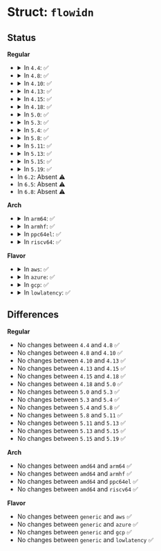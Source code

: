 # Struct: <code>flowidn</code>

## Status
<b>Regular</b>
<ul>
<li>
<details>
<summary>In <code>4.4</code>: ✅</summary>

```c
struct flowidn {
    struct flowi_common __fl_common;
    __le16 daddr;
    __le16 saddr;
    union flowi_uli uli;
};
```
</details>
</li>
<li>
<details>
<summary>In <code>4.8</code>: ✅</summary>

```c
struct flowidn {
    struct flowi_common __fl_common;
    __le16 daddr;
    __le16 saddr;
    union flowi_uli uli;
};
```
</details>
</li>
<li>
<details>
<summary>In <code>4.10</code>: ✅</summary>

```c
struct flowidn {
    struct flowi_common __fl_common;
    __le16 daddr;
    __le16 saddr;
    union flowi_uli uli;
};
```
</details>
</li>
<li>
<details>
<summary>In <code>4.13</code>: ✅</summary>

```c
struct flowidn {
    struct flowi_common __fl_common;
    __le16 daddr;
    __le16 saddr;
    union flowi_uli uli;
};
```
</details>
</li>
<li>
<details>
<summary>In <code>4.15</code>: ✅</summary>

```c
struct flowidn {
    struct flowi_common __fl_common;
    __le16 daddr;
    __le16 saddr;
    union flowi_uli uli;
};
```
</details>
</li>
<li>
<details>
<summary>In <code>4.18</code>: ✅</summary>

```c
struct flowidn {
    struct flowi_common __fl_common;
    __le16 daddr;
    __le16 saddr;
    union flowi_uli uli;
};
```
</details>
</li>
<li>
<details>
<summary>In <code>5.0</code>: ✅</summary>

```c
struct flowidn {
    struct flowi_common __fl_common;
    __le16 daddr;
    __le16 saddr;
    union flowi_uli uli;
};
```
</details>
</li>
<li>
<details>
<summary>In <code>5.3</code>: ✅</summary>

```c
struct flowidn {
    struct flowi_common __fl_common;
    __le16 daddr;
    __le16 saddr;
    union flowi_uli uli;
};
```
</details>
</li>
<li>
<details>
<summary>In <code>5.4</code>: ✅</summary>

```c
struct flowidn {
    struct flowi_common __fl_common;
    __le16 daddr;
    __le16 saddr;
    union flowi_uli uli;
};
```
</details>
</li>
<li>
<details>
<summary>In <code>5.8</code>: ✅</summary>

```c
struct flowidn {
    struct flowi_common __fl_common;
    __le16 daddr;
    __le16 saddr;
    union flowi_uli uli;
};
```
</details>
</li>
<li>
<details>
<summary>In <code>5.11</code>: ✅</summary>

```c
struct flowidn {
    struct flowi_common __fl_common;
    __le16 daddr;
    __le16 saddr;
    union flowi_uli uli;
};
```
</details>
</li>
<li>
<details>
<summary>In <code>5.13</code>: ✅</summary>

```c
struct flowidn {
    struct flowi_common __fl_common;
    __le16 daddr;
    __le16 saddr;
    union flowi_uli uli;
};
```
</details>
</li>
<li>
<details>
<summary>In <code>5.15</code>: ✅</summary>

```c
struct flowidn {
    struct flowi_common __fl_common;
    __le16 daddr;
    __le16 saddr;
    union flowi_uli uli;
};
```
</details>
</li>
<li>
<details>
<summary>In <code>5.19</code>: ✅</summary>

```c
struct flowidn {
    struct flowi_common __fl_common;
    __le16 daddr;
    __le16 saddr;
    union flowi_uli uli;
};
```
</details>
</li>
<li>
In <code>6.2</code>: Absent ⚠️
</li>
<li>
In <code>6.5</code>: Absent ⚠️
</li>
<li>
In <code>6.8</code>: Absent ⚠️
</li>
</ul>
<b>Arch</b>
<ul>
<li>
<details>
<summary>In <code>arm64</code>: ✅</summary>

```c
struct flowidn {
    struct flowi_common __fl_common;
    __le16 daddr;
    __le16 saddr;
    union flowi_uli uli;
};
```
</details>
</li>
<li>
<details>
<summary>In <code>armhf</code>: ✅</summary>

```c
struct flowidn {
    struct flowi_common __fl_common;
    __le16 daddr;
    __le16 saddr;
    union flowi_uli uli;
};
```
</details>
</li>
<li>
<details>
<summary>In <code>ppc64el</code>: ✅</summary>

```c
struct flowidn {
    struct flowi_common __fl_common;
    __le16 daddr;
    __le16 saddr;
    union flowi_uli uli;
};
```
</details>
</li>
<li>
<details>
<summary>In <code>riscv64</code>: ✅</summary>

```c
struct flowidn {
    struct flowi_common __fl_common;
    __le16 daddr;
    __le16 saddr;
    union flowi_uli uli;
};
```
</details>
</li>
</ul>
<b>Flavor</b>
<ul>
<li>
<details>
<summary>In <code>aws</code>: ✅</summary>

```c
struct flowidn {
    struct flowi_common __fl_common;
    __le16 daddr;
    __le16 saddr;
    union flowi_uli uli;
};
```
</details>
</li>
<li>
<details>
<summary>In <code>azure</code>: ✅</summary>

```c
struct flowidn {
    struct flowi_common __fl_common;
    __le16 daddr;
    __le16 saddr;
    union flowi_uli uli;
};
```
</details>
</li>
<li>
<details>
<summary>In <code>gcp</code>: ✅</summary>

```c
struct flowidn {
    struct flowi_common __fl_common;
    __le16 daddr;
    __le16 saddr;
    union flowi_uli uli;
};
```
</details>
</li>
<li>
<details>
<summary>In <code>lowlatency</code>: ✅</summary>

```c
struct flowidn {
    struct flowi_common __fl_common;
    __le16 daddr;
    __le16 saddr;
    union flowi_uli uli;
};
```
</details>
</li>
</ul>

## Differences
<b>Regular</b>
<ul>
<li>
No changes between <code>4.4</code> and <code>4.8</code> ✅
</li>
<li>
No changes between <code>4.8</code> and <code>4.10</code> ✅
</li>
<li>
No changes between <code>4.10</code> and <code>4.13</code> ✅
</li>
<li>
No changes between <code>4.13</code> and <code>4.15</code> ✅
</li>
<li>
No changes between <code>4.15</code> and <code>4.18</code> ✅
</li>
<li>
No changes between <code>4.18</code> and <code>5.0</code> ✅
</li>
<li>
No changes between <code>5.0</code> and <code>5.3</code> ✅
</li>
<li>
No changes between <code>5.3</code> and <code>5.4</code> ✅
</li>
<li>
No changes between <code>5.4</code> and <code>5.8</code> ✅
</li>
<li>
No changes between <code>5.8</code> and <code>5.11</code> ✅
</li>
<li>
No changes between <code>5.11</code> and <code>5.13</code> ✅
</li>
<li>
No changes between <code>5.13</code> and <code>5.15</code> ✅
</li>
<li>
No changes between <code>5.15</code> and <code>5.19</code> ✅
</li>
</ul>
<b>Arch</b>
<ul>
<li>
No changes between <code>amd64</code> and <code>arm64</code> ✅
</li>
<li>
No changes between <code>amd64</code> and <code>armhf</code> ✅
</li>
<li>
No changes between <code>amd64</code> and <code>ppc64el</code> ✅
</li>
<li>
No changes between <code>amd64</code> and <code>riscv64</code> ✅
</li>
</ul>
<b>Flavor</b>
<ul>
<li>
No changes between <code>generic</code> and <code>aws</code> ✅
</li>
<li>
No changes between <code>generic</code> and <code>azure</code> ✅
</li>
<li>
No changes between <code>generic</code> and <code>gcp</code> ✅
</li>
<li>
No changes between <code>generic</code> and <code>lowlatency</code> ✅
</li>
</ul>
